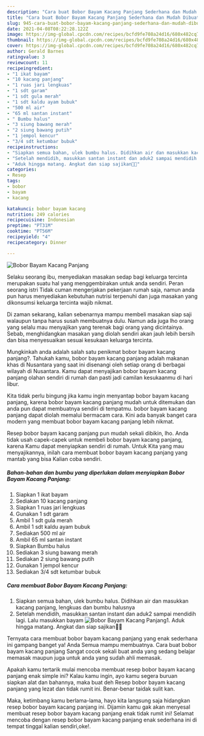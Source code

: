 ```yaml
---
description: "Cara buat Bobor Bayam Kacang Panjang Sederhana dan Mudah Dibuat"
title: "Cara buat Bobor Bayam Kacang Panjang Sederhana dan Mudah Dibuat"
slug: 945-cara-buat-bobor-bayam-kacang-panjang-sederhana-dan-mudah-dibuat
date: 2021-04-08T08:22:28.122Z
image: https://img-global.cpcdn.com/recipes/bcfd9fe708a24d16/680x482cq70/bobor-bayam-kacang-panjang-foto-resep-utama.jpg
thumbnail: https://img-global.cpcdn.com/recipes/bcfd9fe708a24d16/680x482cq70/bobor-bayam-kacang-panjang-foto-resep-utama.jpg
cover: https://img-global.cpcdn.com/recipes/bcfd9fe708a24d16/680x482cq70/bobor-bayam-kacang-panjang-foto-resep-utama.jpg
author: Gerald Barnes
ratingvalue: 3
reviewcount: 11
recipeingredient:
- "1 ikat bayam"
- "10 kacang panjang"
- "1 ruas jari lengkuas"
- "1 sdt garam"
- "1 sdt gula merah"
- "1 sdt kaldu ayam bubuk"
- "500 ml air"
- "65 ml santan instant"
- " Bumbu halus"
- "3 siung bawang merah"
- "2 siung bawang putih"
- "1 jempol kencur"
- "3/4 sdt ketumbar bubuk"
recipeinstructions:
- "Siapkan semua bahan, ulek bumbu halus. Didihkan air dan masukkan kacang panjang, lengkuas dan bumbu halusnya"
- "Setelah mendidih, masukkan santan instant dan aduk2 sampai mendidih lagi. Lalu masukkan bayam"
- "Aduk hingga matang. Angkat dan siap sajikan🙏😋"
categories:
- Resep
tags:
- bobor
- bayam
- kacang

katakunci: bobor bayam kacang 
nutrition: 249 calories
recipecuisine: Indonesian
preptime: "PT31M"
cooktime: "PT56M"
recipeyield: "4"
recipecategory: Dinner

---
```



![Bobor Bayam Kacang Panjang](https://img-global.cpcdn.com/recipes/bcfd9fe708a24d16/680x482cq70/bobor-bayam-kacang-panjang-foto-resep-utama.jpg)

Selaku seorang ibu, menyediakan masakan sedap bagi keluarga tercinta merupakan suatu hal yang menggembirakan untuk anda sendiri. Peran seorang istri Tidak cuman mengerjakan pekerjaan rumah saja, namun anda pun harus menyediakan kebutuhan nutrisi terpenuhi dan juga masakan yang dikonsumsi keluarga tercinta wajib nikmat.

Di zaman  sekarang, kalian sebenarnya mampu membeli masakan siap saji walaupun tanpa harus susah membuatnya dulu. Namun ada juga lho orang yang selalu mau menyajikan yang terenak bagi orang yang dicintainya. Sebab, menghidangkan masakan yang diolah sendiri akan jauh lebih bersih dan bisa menyesuaikan sesuai kesukaan keluarga tercinta. 



Mungkinkah anda adalah salah satu penikmat bobor bayam kacang panjang?. Tahukah kamu, bobor bayam kacang panjang adalah makanan khas di Nusantara yang saat ini disenangi oleh setiap orang di berbagai wilayah di Nusantara. Kamu dapat menyajikan bobor bayam kacang panjang olahan sendiri di rumah dan pasti jadi camilan kesukaanmu di hari libur.

Kita tidak perlu bingung jika kamu ingin menyantap bobor bayam kacang panjang, karena bobor bayam kacang panjang mudah untuk ditemukan dan anda pun dapat membuatnya sendiri di tempatmu. bobor bayam kacang panjang dapat diolah memalui bermacam cara. Kini ada banyak banget cara modern yang membuat bobor bayam kacang panjang lebih nikmat.

Resep bobor bayam kacang panjang pun mudah sekali dibikin, lho. Anda tidak usah capek-capek untuk membeli bobor bayam kacang panjang, karena Kamu dapat menyiapkan sendiri di rumah. Untuk Kita yang mau menyajikannya, inilah cara membuat bobor bayam kacang panjang yang mantab yang bisa Kalian coba sendiri.

<!--inarticleads1-->

##### Bahan-bahan dan bumbu yang diperlukan dalam menyiapkan Bobor Bayam Kacang Panjang:

1. Siapkan 1 ikat bayam
1. Sediakan 10 kacang panjang
1. Siapkan 1 ruas jari lengkuas
1. Gunakan 1 sdt garam
1. Ambil 1 sdt gula merah
1. Ambil 1 sdt kaldu ayam bubuk
1. Sediakan 500 ml air
1. Ambil 65 ml santan instant
1. Siapkan  Bumbu halus
1. Sediakan 3 siung bawang merah
1. Sediakan 2 siung bawang putih
1. Gunakan 1 jempol kencur
1. Sediakan 3/4 sdt ketumbar bubuk




<!--inarticleads2-->

##### Cara membuat Bobor Bayam Kacang Panjang:

1. Siapkan semua bahan, ulek bumbu halus. Didihkan air dan masukkan kacang panjang, lengkuas dan bumbu halusnya
1. Setelah mendidih, masukkan santan instant dan aduk2 sampai mendidih lagi. Lalu masukkan bayam
<img src="//assets-global.cpcdn.com/assets/icons/button_play-2c75c40dde080a61004c1f40b05d8f140eaff45d7e9e6481dc71c63d2e7c4909.png" alt="Bobor Bayam Kacang Panjang">1. Aduk hingga matang. Angkat dan siap sajikan🙏😋




Ternyata cara membuat bobor bayam kacang panjang yang enak sederhana ini gampang banget ya! Anda Semua mampu membuatnya. Cara buat bobor bayam kacang panjang Sangat cocok sekali buat anda yang sedang belajar memasak maupun juga untuk anda yang sudah ahli memasak.

Apakah kamu tertarik mulai mencoba membuat resep bobor bayam kacang panjang enak simple ini? Kalau kamu ingin, ayo kamu segera buruan siapkan alat dan bahannya, maka buat deh Resep bobor bayam kacang panjang yang lezat dan tidak rumit ini. Benar-benar taidak sulit kan. 

Maka, ketimbang kamu berlama-lama, hayo kita langsung saja hidangkan resep bobor bayam kacang panjang ini. Dijamin kamu gak akan menyesal membuat resep bobor bayam kacang panjang enak tidak rumit ini! Selamat mencoba dengan resep bobor bayam kacang panjang enak sederhana ini di tempat tinggal kalian sendiri,oke!.

